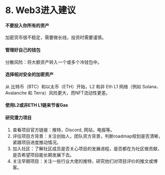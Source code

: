 # 8. Web3进入建议

#### 不要投入你所有的资产

加密货币很不稳定，需要做长线，投资时需要谨慎。

#### 管理好自己的钱包

分散风险：将大额资产转入一个或多个冷钱包中。

#### 选择相对安全的加密资产

从 比特币（BTC）和以太币（ETH）开始，L2 和非 Eth L1 网络（例如 Solana、Avalanche 和 Terra）风险更大，而NFT流动性更差。

#### 使用L2或非ETH L1链来节省Gas

#### 研究潜力项目

1. 查看项目官方链接：推特，Discord, 网站，电报等。
2. 评估项目方背景：关注创始人，团队资方背景，判断roadmap规划是否清晰，紧跟项目进度推动情况。
3. 加入社区：了解社区成员是否关心项目的发展进程，是否都在为社区做贡献，是否希望项目能长期发展下去。
4. 关注早期项目：关注一些行业大佬的推特，研究他们对项目评价的推文或博客。
